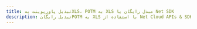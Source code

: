 ---title: تبدیل پاورپوینت بهXLS، POTM به XLS مبدل رایگان یا Net SDKdescription: تبدیل رایگانPOTM به XLS با استفاده از Net Cloud APIs & SDK. همچنین اسناد Microsoft PowerPoint را در Cloud ایجاد، ویرایش و رندر کنید.---